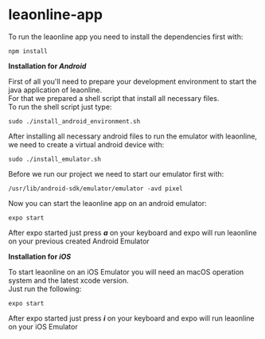 # leaonline-app

To run the leaonline app you need to install the dependencies first with:  

``` 
npm install 
```


**Installation for _Android_**

First of all you'll need to prepare your development environment to start the java application of leaonline.  
For that we prepared a shell script that install all necessary files.  
To run the shell script just type:

```
sudo ./install_android_environment.sh
```
After installing all necessary android files to run the emulator with leaonline, we need to create a virtual android device with:

```
sudo ./install_emulator.sh
```

Before we run our project we need to start our emulator first with:
```
/usr/lib/android-sdk/emulator/emulator -avd pixel
```

Now you can start the leaonline app on an android emulator:

```
expo start 
```

After expo started just press **_a_** on your keyboard and expo will run leaonline on your previous created Android Emulator


**Installation for _iOS_** 

To start leaonline on an iOS Emulator you will need an macOS operation system and the latest xcode version.  
Just run the following:

```
expo start
```

After expo started just press **_i_** on your keyboard and expo will run leaonline on your iOS Emulator
